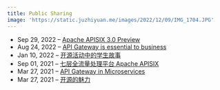 ```yaml
---
title: Public Sharing
image: 'https://static.juzhiyuan.me/images/2022/12/09/IMG_1704.JPG'
---
```


- Sep 29, 2022 – [Apache APISIX 3.0 Preview](https://gamma.app/docs/Apache-APISIX-30-Preview-ayvvxf5nx25j6r2?token=33s7wme1x6jczjc)
- Aug 24, 2022 – [API Gateway is essential to business](https://docs.google.com/presentation/d/196WSnBvf2LAQe18CHhIx6J_P0riMwqClzDU9_79c66I/edit?usp=sharing)
- Jan 10, 2022 – [开源活动中的学生故事](https://docs.google.com/presentation/d/1CLHI44WIGBGbmwaBcnEsfVx8gpaIS3LPGpdPZlARGiQ/edit?usp=sharing)
- Sep 01, 2021 – [七层全流量处理平台 Apache APISIX](https://docs.google.com/presentation/d/15d8K73LzGiH2JxkNov_V02qk-RHCMk_j/edit?usp=sharing&ouid=102315631871254782191&rtpof=true&sd=true)
- Mar 27, 2021 – [API Gateway in Microservices](https://docs.google.com/presentation/d/1jUix0UlcVMY69BuHf9c6yMQU-E3uhGg-/edit?usp=sharing&ouid=102315631871254782191&rtpof=true&sd=true)
- Mar 27, 2021 – [开源的魅力](https://docs.google.com/presentation/d/1ZSknkTDkeS2FsPs8OTFJ2CURYgom7H-z/edit?usp=sharing&ouid=102315631871254782191&rtpof=true&sd=true)